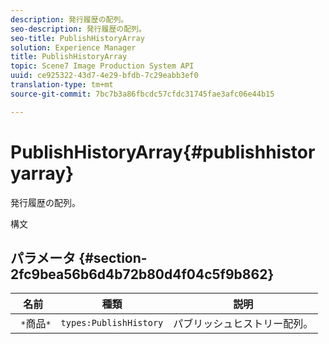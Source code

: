 ```yaml
---
description: 発行履歴の配列。
seo-description: 発行履歴の配列。
seo-title: PublishHistoryArray
solution: Experience Manager
title: PublishHistoryArray
topic: Scene7 Image Production System API
uuid: ce925322-43d7-4e29-bfdb-7c29eabb3ef0
translation-type: tm+mt
source-git-commit: 7bc7b3a86fbcdc57cfdc31745fae3afc06e44b15

---
```



# PublishHistoryArray{#publishhistoryarray}

発行履歴の配列。

構文

## パラメータ {#section-2fc9bea56b6d4b72b80d4f04c5f9b862}

| 名前 | 種類 | 説明 |
|---|---|---|
| ` *`商品`*` | `types:PublishHistory` | パブリッシュヒストリー配列。 |

